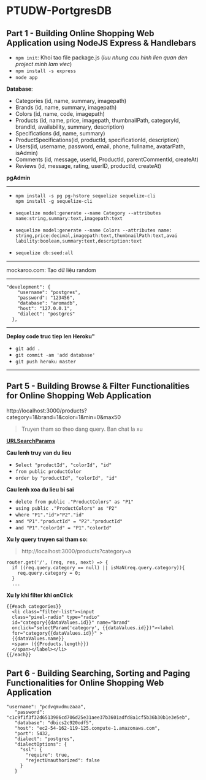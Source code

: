 # PTUDW-PortgresDB

## Part 1 - Building Online Shopping Web Application using NodeJS Express & Handlebars

- `npm init`: Khoi tao file package.js (*luu nhung cau hinh lien quan den project minh lam viec*)
- `npm install -s express`
- `node app`
  

**Database**:

- Categories (id, name, summary, imagepath)
- Brands (id, name, summary, imagepath)
- Colors (id, name, code, imagepath)
- Products (id, name, price, imagepath, thumbnailPath, categoryId, brandId, availability, summary, description)
- Specifications (id, name, summary)
- ProductSpecifications(id, productId, specificationId, description)
- Users(id, username, password, email, phone, fullname, avatarPath, isAdmin)
- Comments (id, message, userId, ProductId, parentCommentId, createAt)
- Reviews (id, message, rating, userID, productId, createAt)

**pgAdmin**

----

 - `npm install -s pg pg-hstore sequelize sequelize-cli` <br>
 `npm install -g sequelize-cli`

 - `sequelize model:generate --name Category --attributes name:string,summary:text,imagepath:text`

 - `sequelize model:generate --name Colors --attributes name: string,price:decimal,imagepath:text,thumbnailPath:text,avai lability:boolean,summary:text,description:text`

 - `sequelize db:seed:all`

----

mockaroo.com: Tạo dữ liệu random

----
```
"development": { 
    "username": "postgres",
    "password": "123456",
    "database": "aromadb",
    "host": "127.0.0.1",
    "dialect": "postgres"
  },
```
----

**Deploy code truc tiep len Heroku"**
- `git add .`
- `git commit -am 'add database'`
- `git push heroku master`

----

## Part 5 - Building Browse & Filter Functionalities for Online Shopping Web Application

http://localhost:3000/products?category=1&brand=1&color=1&min=0&max50

> Truyen tham so theo dang query.
> Ban chat la xu

**[URLSearchParams](https://developer.mozilla.org/en-US/docs/Web/API/URLSearchParams
)**

**Cau lenh truy van du lieu** 
- `Select "productId", "colorId", "id"`
- `from public productColor`
- `order by "productId", "colorId", "id"`

**Cau lenh xoa du lieu bi sai** 
- `delete from public ."ProductColors" as "P1"`
- `using public ."ProductColors" as "P2"`
- `where "P1"."id">"P2"."id"`
- `and "P1"."productId" = "P2"."productId"`
- `and "P1"."colorId" = "P1"."colorId"`

**Xu ly query truyen sai tham so:**
> http://localhost:3000/products?category=a

```
router.get('/', (req, res, next) => {
  if ((req.query.category == null) || isNaN(req.query.category)){
    req.query.category = 0;
  }
  ...
```

**Xu ly khi filter khi onClick**

```
{{#each categories}}
  <li class="filter-list"><input 
  class="pixel-radio" type="radio" 
  id="category{{dataValues.id}}" name="brand" 
  onclick="selectParam('category', {{dataValues.id}})"><label
  for="category{{dataValues.id}}" > 
  {{dataValues.name}}
  <span> ({{Products.length}}) 
  </span></label></li>
{{/each}}
```

## Part 6 - Building Searching, Sorting and Paging Functionalities for Online Shopping Web Application

 ```
 "username": "pcdvqmvdmuzaaa",
    "password": "c1c9f1f3f32d6513986cd706d25e31aee37b3601adfd8a1cf5b36b30b1e3e5eb",
    "database": "dbics2c920odf5",
    "host": "ec2-54-162-119-125.compute-1.amazonaws.com",
    "port": 5432,
    "dialect": "postgres",
    "dialectOptions": {
      "ssl": {
        "require": true,
        "rejectUnauthorized": false
      }
    }
```